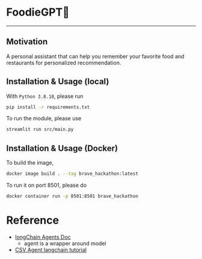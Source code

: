 # FoodieGPT🍙
---

## Motivation
A personal assistant that can help you remember your favorite food and restaurants for personalized recommendation.


## Installation & Usage (local)

With `Python 3.8.10`, please run
```bash
pip install -r requirements.txt
```

To run the module, please use
```bash
streamlit run src/main.py 
```
## Installation & Usage (Docker)

To build the image, 
```bash
docker image build . --tag brave_hackathon:latest   
```

To run it on port 8501, please do
```bash
docker container run -p 8501:8501 brave_hackathon 
```

# Reference

- [longChain Agents Doc](https://python.langchain.com/docs/modules/agents/)
  - agent is a wrapper around model
- [CSV Agent langchain tutorial](https://python.langchain.com/docs/integrations/toolkits/csv)


